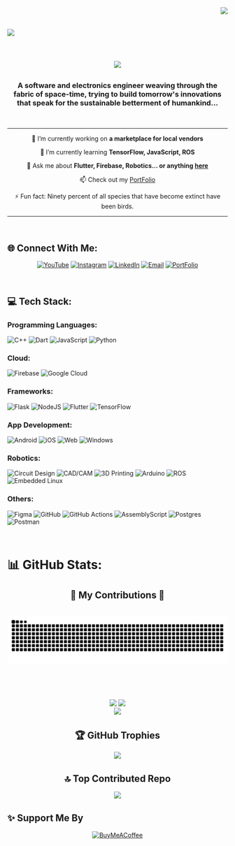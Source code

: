 <!--
**jyothish-ram/jyothish-ram** is a ✨ _special_ ✨ repository because its `README.md` (this file) appears on your GitHub profile.

Here are some ideas to get you started:

- 🔭 I’m currently working on ...
- 🌱 I’m currently learning ...
- 👯 I’m looking to collaborate on ...
- 🤔 I’m looking for help with ...
- 💬 Ask me about ...
- 📫 How to reach me: ...
- 😄 Pronouns: ...
- ⚡ Fun fact: ...

[![](https://visitcount.itsvg.in/api?id=jyothish-ram&icon=0&color=0)](https://visitcount.itsvg.in)
-->
<img align="right" src="https://visitcount.itsvg.in/api?id=jyothish-ram&icon=0&color=0" />

<h1 align="left">
    <img src="https://readme-typing-svg.herokuapp.com/?font=Righteous&size=35&center=true&vCenter=true&width=500&height=70&duration=4000&lines=Hi+There!;" />
</h1>
<h1 align="center">
    <img src="https://readme-typing-svg.herokuapp.com/?font=Righteous&size=35&center=true&vCenter=true&width=500&height=70&duration=4000&lines=I'm+Jyothish+Ram!;" />
</h1>

<h3 align="center">A software and electronics engineer weaving through the fabric of space-time, trying to build tomorrow's innovations that speak for the sustainable betterment of humankind…</h3>

<br/>
<hr/>
<div align="center">
 
 🔭 I’m currently working on **a marketplace for local vendors**
 
 🌱 I’m currently learning **TensorFlow, JavaScript, ROS**

💬 Ask me about **Flutter, Firebase, Robotics... or anything [here](https://github.com/jyothish-ram/jyothish-ram/issues)**

📫 Check out my [PortFolio](https://jyothish-ram.me)

⚡<!-- FUNFACT --> Fun fact: Ninety percent of all species that have become extinct have been birds.

</div>

<hr/>
<br>

## 🌐 Connect With Me:

<div align="center">

[![YouTube](https://img.shields.io/badge/YouTube-%23FF0000.svg?style=for-the-badge&logo=YouTube&logoColor=white)](https://www.youtube.com/channel/UCDU8l7FIMFsvFGjHWgeHu3Q)
[![Instagram](https://img.shields.io/badge/Instagram-%23E4405F.svg?style=for-the-badge&logo=Instagram&logo&Color=white)](https://instagram.com/jyothish-ram) 
[![LinkedIn](https://img.shields.io/badge/LinkedIn-%230077B5.svg?style=for-the-badge&logo=linkedin&logoColor=white)](https://linkedin.com/in/jyothish-ram) 
[![Email](https://img.shields.io/badge/Gmail-D14836?&style=for-the-badge&logo=gmail&logoColor=white)](mailto:jyothishram.official@gmail.com) 
[![PortFolio](https://img.shields.io/badge/PortFolio-9B59B6.svg?style=for-the-badge&logo=biolink&logoColor=white)](https://jyothish-ram.me)

</div>

<br>

## 💻 Tech Stack:

### Programming Languages:
![C++](https://img.shields.io/badge/c++-%2300599C.svg?style=for-the-badge&logo=c%2B%2B&logoColor=white) 
![Dart](https://img.shields.io/badge/dart-%230175C2.svg?style=for-the-badge&logo=dart&logoColor=white) 
![JavaScript](https://img.shields.io/badge/javascript-%23323330.svg?style=for-the-badge&logo=javascript&logoColor=%23F7DF1E) 
![Python](https://img.shields.io/badge/python-3670A0?style=for-the-badge&logo=python&logoColor=ffdd54) 

### Cloud:
![Firebase](https://img.shields.io/badge/firebase-%23039BE5.svg?style=for-the-badge&logo=firebase) 
![Google Cloud](https://img.shields.io/badge/Google_Cloud-%234285F4.svg?style=for-the-badge&logo=google-cloud&logoColor=white) 

### Frameworks:
![Flask](https://img.shields.io/badge/flask-%23000.svg?style=for-the-badge&logo=flask&logoColor=white) 
![NodeJS](https://img.shields.io/badge/node.js-6DA55F?style=for-the-badge&logo=node.js&logoColor=white) 
![Flutter](https://img.shields.io/badge/Flutter-%2302569B.svg?style=for-the-badge&logo=Flutter&logoColor=white) 
![TensorFlow](https://img.shields.io/badge/TensorFlow-%23FF6F00.svg?style=for-the-badge&logo=TensorFlow&logoColor=white) 

### App Development:
![Android](https://img.shields.io/badge/Android-6DA55F.svg?style=for-the-badge&logo=android&logoColor=white) 
![iOS](https://img.shields.io/badge/iOS-%23000?style=for-the-badge&logo=apple&logoColor=white) 
![Web](https://img.shields.io/badge/Web-%23FF6F00.svg?style=for-the-badge&logo=htmx&logoColor=white) 
![Windows](https://img.shields.io/badge/Windows-%2302569B.svg?style=for-the-badge&logo=windows10&logoColor=white) 

### Robotics:
![Circuit Design](https://img.shields.io/badge/Circuit_Design-%23039BE5.svg?style=for-the-badge&logo=circuitverse&logoColor=white) 
![CAD/CAM](https://img.shields.io/badge/CAD_CAM-%234285F4.svg?style=for-the-badge&logo=openscad&logoColor=white) 
![3D Printing](https://img.shields.io/badge/3D_Printing-%23039BE5.svg?style=for-the-badge&logo=blueprint&logoColor=white) 
![Arduino](https://img.shields.io/badge/-Arduino-00979D?style=for-the-badge&logo=Arduino&logoColor=white)
![ROS](https://img.shields.io/badge/ROS-%23323330.svg?style=for-the-badge&logo=ros&logoColor=white)
![Embedded Linux](https://img.shields.io/badge/Embedded_Linux-%23039BE5.svg?style=for-the-badge&logo=linux&logoColor=white) 

### Others:
![Figma](https://img.shields.io/badge/figma-%23F24E1E.svg?style=for-the-badge&logo=figma&logoColor=white)
![GitHub](https://img.shields.io/badge/github-%23121011.svg?style=for-the-badge&logo=github&logoColor=white)
![GitHub Actions](https://img.shields.io/badge/github%20actions-%232671E5.svg?style=for-the-badge&logo=githubactions&logoColor=white)
![AssemblyScript](https://img.shields.io/badge/assembly%20script-%23000000.svg?style=for-the-badge&logo=assemblyscript&logoColor=white) 
![Postgres](https://img.shields.io/badge/postgres-%23316192.svg?style=for-the-badge&logo=postgresql&logoColor=white) 
![Postman](https://img.shields.io/badge/Postman-FF6C37?style=for-the-badge&logo=postman&logoColor=white)

<br>

# 📊 GitHub Stats:

<div align="center">
  <h2>🐍 My Contributions 🐍</h2>
  <br>
  <img alt="snake eating my contributions" src="https://raw.githubusercontent.com/jyothish-ram/jyothish-ram/output/github-contribution-grid-snake.svg" />
  
  <br/><br/><br/>

![](https://github-readme-stats.vercel.app/api?username=jyothish-ram&theme=dark&hide_border=true&include_all_commits=true&count_private=true)
![](https://github-readme-streak-stats.herokuapp.com/?user=jyothish-ram&theme=dark&hide_border=true) <br>
![](https://github-readme-stats.vercel.app/api/top-langs/?username=jyothish-ram&theme=dark&hide_border=true&include_all_commits=true&count_private=true&layout=compact)


<h2>🏆 GitHub Trophies</h2> 
    
![](https://github-profile-trophy.vercel.app/?username=jyothish-ram&theme=radical&no-frame=true&no-bg=true&margin-w=4)

<h2>🔝 Top Contributed Repo</h2> 
    
![](https://github-contributor-stats.vercel.app/api?username=jyothish-ram&limit=5&theme=dark&combine_all_yearly_contributions=true)

</div>


## ✨ Support Me By

<div align="center">
    
  [![BuyMeACoffee](https://img.shields.io/badge/Buy%20Me%20a%20Coffee-ffdd00?style=for-the-badge&logo=buy-me-a-coffee&logoColor=black)](https://buymeacoffee.com/jyothish.ram) 
  <!-- [![Patreon](https://img.shields.io/badge/Patreon-%23000000.svg?style=for-the-badge&logo=Patreon&logoColor=white)](https://patreon.com/jyothish.ram) -->
  
</div>
